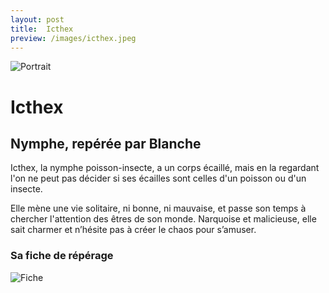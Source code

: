 ```yaml
---
layout: post
title:  Icthex
preview: /images/icthex.jpeg
---
```


![Portrait](/images/icthex.jpeg)

# Icthex
## Nymphe, repérée par Blanche

Icthex, la nymphe poisson-insecte, a un corps écaillé, mais en la regardant l'on ne peut pas décider si ses écailles sont celles d'un poisson ou d'un insecte. 

Elle mène une vie solitaire, ni bonne, ni mauvaise, et passe son temps à chercher l'attention des êtres de son monde. Narquoise et malicieuse, elle sait charmer et n’hésite pas à créer le chaos pour s’amuser. 


### Sa fiche de répérage 

![Fiche](/images/icthex_f.jpeg)
